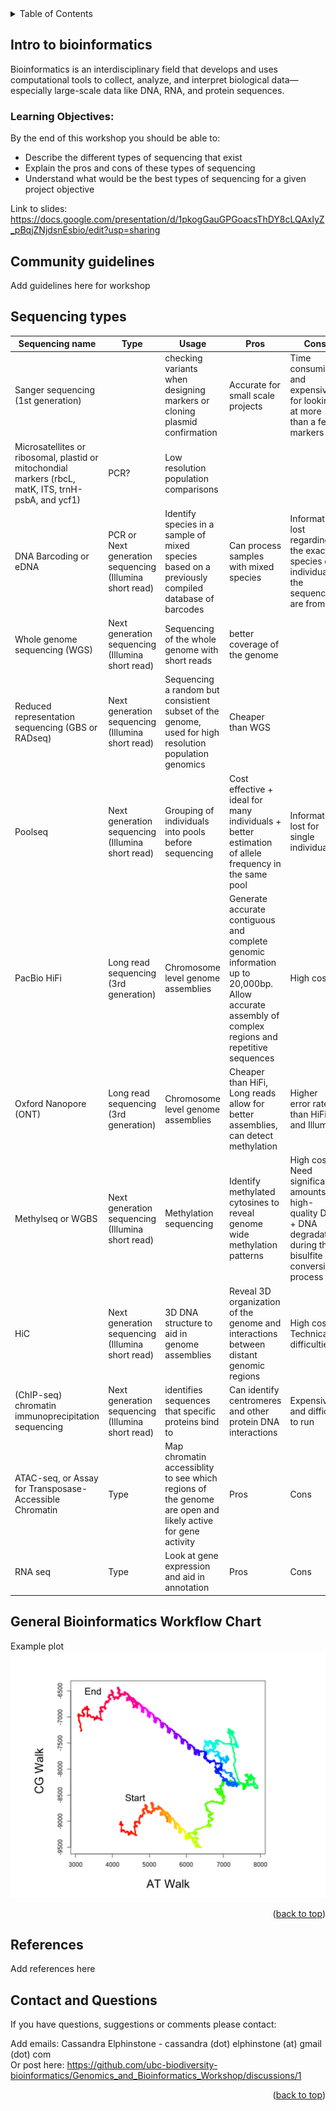 
<!-- TABLE OF CONTENTS -->
<details>
  <summary>Table of Contents</summary>
  <ol>
    <li>
      <a href="#intro-to-bioinformatics">Intro to bioinformatics</a>
      <ul>
        <li><a href="#community-guidelines">Community guidelines</a></li>
        <li><a href="#sequencing-types">Sequencing types</a></li>
        <li><a href="#General-bioinformatics-workflow-chart">General Bioinformatics Workflow Chart</a></li>
      </ul>
    </li>
    <li><a href="#references">References</a></li>
    <li><a href="#contact-and-questions">Contact and Questions</a></li>
  </ol>
</details>

<!-- Intro to bioinformatics -->
## Intro to bioinformatics

Bioinformatics is an interdisciplinary field that develops and uses computational tools to collect, analyze, and interpret biological data—especially large-scale data like DNA, RNA, and protein sequences.


### Learning Objectives:
By the end of this workshop you should be able to:
- Describe the different types of sequencing that exist 
- Explain the pros and cons of these types of sequencing 
- Understand what would be the best types of sequencing for a given project objective 

Link to slides: https://docs.google.com/presentation/d/1pkogGauGPGoacsThDY8cLQAxlyZ_pBqjZNjdsnEsbio/edit?usp=sharing 

<!-- Community guidelines -->
## Community guidelines
Add guidelines here for workshop


<!-- Sequencing types -->
## Sequencing types

|Sequencing name | Type | Usage | Pros | Cons | Reference| 
|----------------|------|-------|------|------|---------------------|
| Sanger sequencing (1st generation)|  | checking variants when designing markers or cloning plasmid confirmation  | Accurate for small scale projects | Time consuming and expensive for looking at more than a few markers | [XX *et al.* XX](URL)| 
| Microsatellites or ribosomal, plastid or mitochondial markers (rbcL, matK, ITS, trnH-psbA, and ycf1) | PCR?  | Low resolution population comparisons | | | [Eidesen *et al.* 2007](https://onlinelibrary.wiley.com/doi/abs/10.1111/j.1365-294X.2007.03425.x)| 
| DNA Barcoding or eDNA | PCR or  Next generation sequencing (Illumina short read) | Identify species in a sample of mixed species based on a previously compiled database of barcodes| Can process samples with mixed species | Information lost regarding the exact species or individual the sequences are from | [Saarela *et al.* 2013](https://pmc.ncbi.nlm.nih.gov/articles/PMC3865322/) & [Parisy *et al.* 2023](https://mbmg.pensoft.net/article/99979/) | 
| Whole genome sequencing (WGS) | Next generation sequencing (Illumina short read) | Sequencing of the whole genome with short reads | better coverage of the genome | | [Hübner *et al.* 2018]( https://www.nature.com/articles/s41477-018-0329-0) & [Bemmels *et al.* 2025](https://www.cell.com/current-biology/abstract/S0960-9822(24)01693-2) |
| Reduced representation sequencing (GBS or RADseq) | Next generation sequencing (Illumina short read) | Sequencing a random but consistient subset of the genome, used for high resolution population genomics | Cheaper than WGS| | [Elphinstone *et al.* 2024](https://onlinelibrary.wiley.com/doi/full/10.1111/jbi.14961) |
| Poolseq | Next generation sequencing (Illumina short read) | Grouping of individuals into pools before sequencing | Cost effective + ideal for many individuals + better estimation of allele frequency in the same pool | Information lost for single individuals | [Zhang *et al.* 2022](https://www.sciencedirect.com/science/article/abs/pii/S0044848622000370) |
| PacBio HiFi| Long read sequencing (3rd generation) | Chromosome level genome assemblies  | Generate accurate contiguous and complete genomic information up to 20,000bp. Allow accurate assembly of complex regions and repetitive sequences | High cost | [Hirabayashi *et al.* 2025](https://www.mdpi.com/2223-7747/14/1/124) |
| Oxford Nanopore (ONT)| Long read sequencing (3rd generation)  | Chromosome level genome assemblies | Cheaper than HiFi, Long reads allow for better assemblies, can detect methylation | Higher error rate than HiFi and Illumina | | 
| Methylseq or WGBS | Next generation sequencing (Illumina short read) | Methylation sequencing | Identify methylated cytosines to reveal genome wide methylation patterns | High cost + Need significant amounts of high-quality DNA + DNA degradation during the bisulfite conversion process | |
| HiC | Next generation sequencing (Illumina short read) | 3D DNA structure to aid in genome assemblies | Reveal 3D organization of the genome and interactions between distant genomic regions | High cost + Technical difficulties | [Hirabayashi *et al.* 2025](https://www.mdpi.com/2223-7747/14/1/124) | 
|(ChIP-seq) chromatin immunoprecipitation sequencing | Next generation sequencing (Illumina short read) | identifies sequences that specific proteins bind to | Can identify centromeres and other protein DNA interactions | Expensive and difficult to run | [Han *et al.* 2021](https://www.sciencedirect.com/science/article/abs/pii/S1046202320302012) | 
|ATAC-seq, or Assay for Transposase-Accessible Chromatin | Type | Map chromatin accessiblity to see which regions of the genome are open and likely active for gene activity | Pros | Cons | Reference| 
|RNA seq | Type | Look at gene expression and aid in annotation | Pros | Cons | Reference| 

<!-- General Bioinformatics Workflow Chart -->
## General Bioinformatics Workflow Chart

Example plot
![Plotting a specific DNAwalk][product-DNAwalk]

<p align="right">(<a href="#getting-started">back to top</a>)</p>

<!-- References -->
## References
Add references here

<!-- CONTACT AND QUESTIONS-->
## Contact and Questions

If you have questions, suggestions or comments please contact:

Add emails:
Cassandra Elphinstone - cassandra (dot) elphinstone (at) gmail (dot) com \
Or post here: https://github.com/ubc-biodiversity-bioinformatics/Genomics_and_Bioinformatics_Workshop/discussions/1

<p align="right">(<a href="#getting-started">back to top</a>)</p>

<!-- MARKDOWN LINKS & IMAGES -->
<!-- https://www.markdownguide.org/basic-syntax/#reference-style-links -->
[product-DNAwalk]: images/DNAwalk.png

